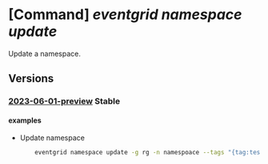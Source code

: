 # [Command] _eventgrid namespace update_

Update a namespace.

## Versions

### [2023-06-01-preview](/Resources/mgmt-plane/L3N1YnNjcmlwdGlvbnMve30vcmVzb3VyY2Vncm91cHMve30vcHJvdmlkZXJzL21pY3Jvc29mdC5ldmVudGdyaWQvbmFtZXNwYWNlcy97fQ==/2023-06-01-preview.xml) **Stable**

<!-- mgmt-plane /subscriptions/{}/resourcegroups/{}/providers/microsoft.eventgrid/namespaces/{} 2023-06-01-preview -->

#### examples

- Update namespace
    ```bash
        eventgrid namespace update -g rg -n namespoace --tags "{tag:test}" --sku "{name:standard,capacity:2}" --topic-spaces-configuration "{maximumSessionExpiryInHours:1}"
    ```
